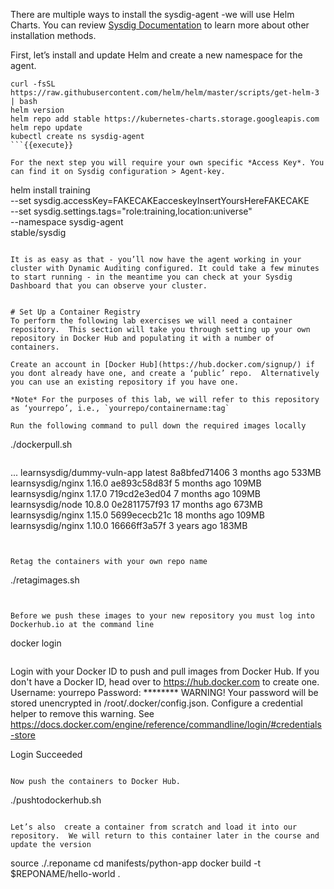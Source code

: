 There are multiple ways to install the sysdig-agent -we will use Helm Charts. You can review [Sysdig Documentation](https://docs.sysdig.com/en/agent-installation.html) to learn more about other installation methods.  

First, let’s install and update Helm and create a new namespace for the agent.

```
curl -fsSL https://raw.githubusercontent.com/helm/helm/master/scripts/get-helm-3 | bash
helm version
helm repo add stable https://kubernetes-charts.storage.googleapis.com
helm repo update
kubectl create ns sysdig-agent
```{{execute}}

For the next step you will require your own specific *Access Key*. You can find it on Sysdig configuration > Agent-key.

```
helm install training \
    --set sysdig.accessKey=FAKECAKEacceskeyInsertYoursHereFAKECAKE \
    --set sysdig.settings.tags="role:training\,location:universe" \
    --namespace sysdig-agent \
    stable/sysdig
```{{execute}}

It is as easy as that - you’ll now have the agent working in your cluster with Dynamic Auditing configured. It could take a few minutes to start running - in the meantime you can check at your Sysdig Dashboard that you can observe your cluster.


# Set Up a Container Registry
To perform the following lab exercises we will need a container repository.  This section will take you through setting up your own repository in Docker Hub and populating it with a number of containers.

Create an account in [Docker Hub](https://hub.docker.com/signup/) if you dont already have one, and create a ‘public’ repo.  Alternatively you can use an existing repository if you have one.

*Note* For the purposes of this lab, we will refer to this repository as ‘yourrepo’, i.e., `yourrepo/containername:tag`

Run the following command to pull down the required images locally

```
./dockerpull.sh
```{{execute}}

```
...
learnsysdig/dummy-vuln-app  latest     8a8bfed71406   3 months ago  533MB     learnsysdig/nginx           1.16.0     ae893c58d83f   5 months ago  109MB
learnsysdig/nginx           1.17.0     719cd2e3ed04   7 months ago  109MB
learnsysdig/node            10.8.0     0e2811757f93   17 months ago 673MB
learnsysdig/nginx           1.15.0     5699ececb21c   18 months ago 109MB
learnsysdig/nginx           1.10.0     16666ff3a57f   3 years ago   183MB
```


Retag the containers with your own repo name

```
./retagimages.sh
```{{execute}}


Before we push these images to your new repository you must log into Dockerhub.io at the command line

```
docker login
```{{execute}}

```
Login with your Docker ID to push and pull images from Docker Hub. If you don't have a Docker ID, head over to https://hub.docker.com to create one.
Username: yourrepo
Password: ********
WARNING! Your password will be stored unencrypted in /root/.docker/config.json.
Configure a credential helper to remove this warning. See
https://docs.docker.com/engine/reference/commandline/login/#credentials-store

Login Succeeded
```{{execute}}

Now push the containers to Docker Hub.

```
./pushtodockerhub.sh
```{{execute}}

Let’s also  create a container from scratch and load it into our repository.  We will return to this container later in the course and update the version

```
source ./.reponame
cd manifests/python-app
docker build -t $REPONAME/hello-world .
```{{execute}}
